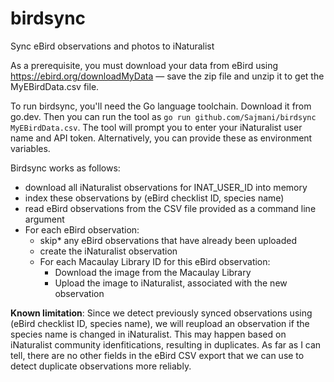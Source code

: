 # birdsync
Sync eBird observations and photos to iNaturalist

As a prerequisite, you must download your data from eBird using
https://ebird.org/downloadMyData — save the zip file and unzip it
to get the MyEBirdData.csv file.

To run birdsync, you'll need the Go language toolchain.
Download it from go.dev.
Then you can run the tool as
`go run github.com/Sajmani/birdsync MyEBirdData.csv`.
The tool will prompt you to enter your iNaturalist user name and API token.
Alternatively, you can provide these as environment variables.

Birdsync works as follows:
- download all iNaturalist observations for INAT_USER_ID into memory
- index these observations by (eBird checklist ID, species name)
- read eBird observations from the CSV file provided as a command line argument
- For each eBird observation:
  - skip* any eBird observations that have already been uploaded
  - create the iNaturalist observation
  - For each Macaulay Library ID for this eBird observation:
    - Download the image from the Macaulay Library
    - Upload the image to iNaturalist, associated with the new observation

**Known limitation**: Since we detect previously synced observations using
(eBird checklist ID, species name), we will reupload an observation if
the species name is changed in iNaturalist. This may happen based on
iNaturalist community idenfitications, resulting in duplicates.
As far as I can tell, there are no other fields in the eBird CSV
export that we can use to detect duplicate observations more reliably.
